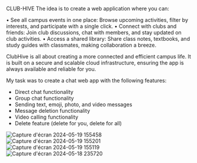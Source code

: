 CLUB-HIVE
The idea is to create a web application where you can:

• See all campus events in one place: Browse upcoming activities, filter by interests, and participate with a single click.
• Connect with clubs and friends: Join club discussions, chat with members, and stay updated on club activities.
• Access a shared library: Share class notes, textbooks, and study guides with classmates, making collaboration a breeze.

ClubHive is all about creating a more connected and efficient campus life. It is built on a secure and scalable cloud infrastructure, ensuring the app is always available and reliable for you.

My task was to create a chat web app with the following features:

- Direct chat functionality
- Group chat functionality
- Sending text, emoji, photo, and video messages
- Message deletion functionality
- Video calling functionality
- Delete feature (delete for you, delete for all)

![Capture d'écran 2024-05-19 155458](https://github.com/hssin-ahm/club-hive/assets/62803667/73ece10c-afb8-4a41-bafb-3355dd52a1ad)
![Capture d'écran 2024-05-19 155201](https://github.com/hssin-ahm/club-hive/assets/62803667/c2092066-0292-491b-9b0b-0d55613e1adc)
![Capture d'écran 2024-05-19 155119](https://github.com/hssin-ahm/club-hive/assets/62803667/39f68bd0-1127-4970-bcc8-f727c7a8dac7)
![Capture d'écran 2024-05-18 235720](https://github.com/hssin-ahm/club-hive/assets/62803667/d3095c38-f70a-482c-aea9-589ce576b2d6)
